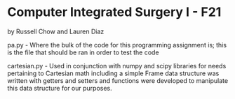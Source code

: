 # Computer Integrated Surgery I - F21
by Russell Chow and Lauren Diaz

pa.py - Where the bulk of the code for this programming assignment is; this is the file that should be ran in order to test the code

cartesian.py - Used in conjunction with numpy and scipy libraries for needs pertaining to Cartesian math including a simple Frame data structure was written with getters and setters and functions were developed to manipulate this data structure for our purposes.